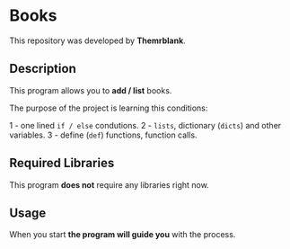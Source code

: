 # Books

This repository was developed by **Themrblank**.

## Description

This program allows you to **add / list** books.

The purpose of the project is learning this conditions:

1 - one lined `if / else` condutions.
2 - `lists`, dictionary (`dicts`) and other variables.
3 - define (`def`) functions, function calls.

## Required Libraries

This program **does not** require any libraries right now.

## Usage

When you start **the program will guide you** with the process.
